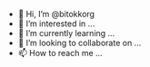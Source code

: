 - 👋 Hi, I’m @bitokkorg
- 👀 I’m interested in ...
- 🌱 I’m currently learning ...
- 💞️ I’m looking to collaborate on ...
- 📫 How to reach me ...

<!---
bitokkorg/bitokkorg is a ✨ special ✨ repository because its `README.md` (this file) appears on your GitHub profile.
You can click the Preview link to take a look at your changes.
--->
